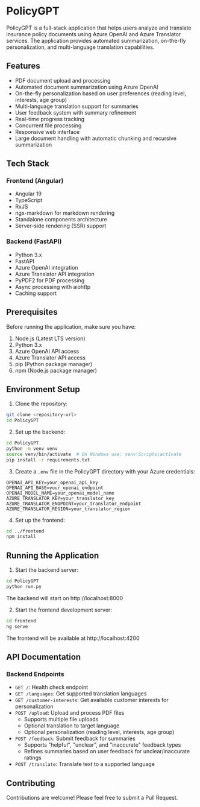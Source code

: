 # PolicyGPT

PolicyGPT is a full-stack application that helps users analyze and translate insurance policy documents using Azure OpenAI and Azure Translator services. The application provides automated summarization, on-the-fly personalization, and multi-language translation capabilities.

## Features

- PDF document upload and processing
- Automated document summarization using Azure OpenAI
- On-the-fly personalization based on user preferences (reading level, interests, age group)
- Multi-language translation support for summaries
- User feedback system with summary refinement
- Real-time progress tracking
- Concurrent file processing
- Responsive web interface
- Large document handling with automatic chunking and recursive summarization

## Tech Stack

### Frontend (Angular)
- Angular 19
- TypeScript
- RxJS
- ngx-markdown for markdown rendering
- Standalone components architecture
- Server-side rendering (SSR) support

### Backend (FastAPI)
- Python 3.x
- FastAPI
- Azure OpenAI integration
- Azure Translator API integration
- PyPDF2 for PDF processing
- Async processing with aiohttp
- Caching support

## Prerequisites

Before running the application, make sure you have:

1. Node.js (Latest LTS version)
2. Python 3.x
3. Azure OpenAI API access
4. Azure Translator API access
5. pip (Python package manager)
6. npm (Node.js package manager)

## Environment Setup

1. Clone the repository:
```bash
git clone <repository-url>
cd PolicyGPT
```

2. Set up the backend:
```bash
cd PolicyGPT
python -m venv venv
source venv/bin/activate  # On Windows use: venv\Scripts\activate
pip install -r requirements.txt
```

3. Create a `.env` file in the PolicyGPT directory with your Azure credentials:
```env
OPENAI_API_KEY=your_openai_api_key
OPENAI_API_BASE=your_openai_endpoint
OPENAI_MODEL_NAME=your_openai_model_name
AZURE_TRANSLATOR_KEY=your_translator_key
AZURE_TRANSLATOR_ENDPOINT=your_translator_endpoint
AZURE_TRANSLATOR_REGION=your_translator_region
```

4. Set up the frontend:
```bash
cd ../frontend
npm install
```

## Running the Application

1. Start the backend server:
```bash
cd PolicyGPT
python run.py
```
The backend will start on http://localhost:8000

2. Start the frontend development server:
```bash
cd frontend
ng serve
```
The frontend will be available at http://localhost:4200

## API Documentation

### Backend Endpoints

- `GET /`: Health check endpoint
- `GET /languages`: Get supported translation languages
- `GET /customer-interests`: Get available customer interests for personalization
- `POST /upload`: Upload and process PDF files
  - Supports multiple file uploads
  - Optional translation to target language
  - Optional personalization (reading level, interests, age group)
- `POST /feedback`: Submit feedback for summaries
  - Supports "helpful", "unclear", and "inaccurate" feedback types
  - Refines summaries based on user feedback for unclear/inaccurate ratings
- `POST /translate`: Translate text to a supported language

## Contributing

Contributions are welcome! Please feel free to submit a Pull Request.
